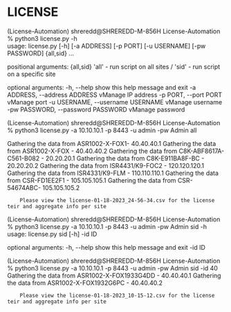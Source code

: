 # LICENSE


(License-Automation) shreredd@SHREREDD-M-856H License-Automation % python3 license.py -h              
usage: license.py [-h] [-a ADDRESS] [-p PORT] [-u USERNAME] [-pw PASSWORD]
                  {all,sid} ...

positional arguments:
  {all,sid}             'all' - run script on all sites / 'sid' - run script
                        on a specific site

optional arguments:
  -h, --help            show this help message and exit
  -a ADDRESS, --address ADDRESS
                        vManage IP address
  -p PORT, --port PORT  vManage port
  -u USERNAME, --username USERNAME
                        vManage username
  -pw PASSWORD, --password PASSWORD
                        vManage password




(License-Automation) shreredd@SHREREDD-M-856H License-Automation % python3 license.py -a 10.10.10.1 -p 8443 -u admin -pw Admin all

Gathering the data from ASR1002-X-FOX1- 40.40.40.1
Gathering the data from ASR1002-X-FOX - 40.40.40.2
Gathering the data from C8K-ABF8617A-C561-B082 - 20.20.20.1
Gathering the data from C8K-E911BA8F-BC - 20.20.20.2
Gathering the data from ISR4431/K9-FOC2 - 120.120.120.1
Gathering the data from ISR4331/K9-FLM - 110.110.110.1
Gathering the data from CSR-FD1EE2F1 - 105.105.105.1
Gathering the data from CSR-54674ABC- 105.105.105.2

        Please view the license-01-18-2023_24-56-34.csv for the license teir and aggregate info per site





(License-Automation) shreredd@SHREREDD-M-856H License-Automation % python3 license.py -a 10.10.10.1 -p 8443 -u admin -pw Admin sid -h 
usage: license.py sid [-h] -id ID

optional arguments:
  -h, --help  show this help message and exit
  -id ID


(License-Automation) shreredd@SHREREDD-M-856H License-Automation % python3 license.py -a 10.10.10.1 -p 8443 -u admin -pw Admin sid -id 40
 Gathering the data from ASR1002-X-FOX1933G4DD - 40.40.40.1 
 Gathering the data from ASR1002-X-FOX1932G6PC - 40.40.40.2 

        Please view the license-01-18-2023_10-15-12.csv for the license teir and aggregate info per site


